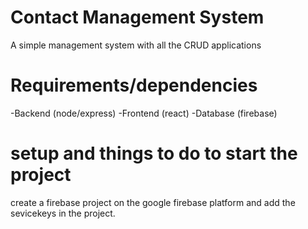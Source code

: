 # Contact Management System

A simple management system with all the CRUD applications

# Requirements/dependencies

-Backend (node/express)
-Frontend (react)
-Database (firebase)

# setup and things to do to start the project

create a firebase project on the google firebase platform and add the sevicekeys in the project.
